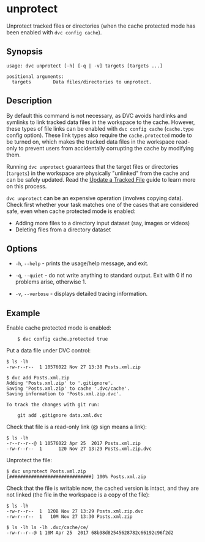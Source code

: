 # unprotect

Unprotect tracked files or directories (when the cache protected mode has been
enabled with `dvc config cache`).

## Synopsis

```usage
usage: dvc unprotect [-h] [-q | -v] targets [targets ...]

positional arguments:
  targets        Data files/directories to unprotect.
```

## Description

By default this command is not necessary, as DVC avoids hardlinks and symlinks
to link tracked data files in the workspace to the cache. However, these types
of file links can be enabled with `dvc config cache` (`cache.type` config
option). These link types also require the `cache.protected` mode to be turned
on, which makes the tracked data files in the workspace read-only to prevent
users from accidentally corrupting the cache by modifying them.

Running `dvc unprotect` guarantees that the target files or directories
(`targets`) in the workspace are physically "unlinked" from the cache and can be
safely updated. Read the
[Update a Tracked File](/doc/user-guide/update-tracked-file) guide to learn more
on this process.

`dvc unprotect` can be an expensive operation (involves copying data). Check
first whether your task matches one of the cases that are considered safe, even
when cache protected mode is enabled:

- Adding more files to a directory input dataset (say, images or videos)
- Deleting files from a directory dataset

## Options

- `-h`, `--help` - prints the usage/help message, and exit.

- `-q`, `--quiet` - do not write anything to standard output. Exit with 0 if no
  problems arise, otherwise 1.

- `-v`, `--verbose` - displays detailed tracing information.

## Example

Enable cache protected mode is enabled:

```dvc
    $ dvc config cache.protected true
```

Put a data file under DVC control:

```dvc
$ ls -lh
-rw-r--r--  1 10576022 Nov 27 13:30 Posts.xml.zip

$ dvc add Posts.xml.zip
Adding 'Posts.xml.zip' to '.gitignore'.
Saving 'Posts.xml.zip' to cache '.dvc/cache'.
Saving information to 'Posts.xml.zip.dvc'.

To track the changes with git run:

	git add .gitignore data.xml.dvc
```

Check that file is a read-only link (@ sign means a link):

```dvc
$ ls -lh
-r--r--r--@ 1 10576022 Apr 25  2017 Posts.xml.zip
-rw-r--r--  1      120 Nov 27 13:29 Posts.xml.zip.dvc
```

Unprotect the file:

```dvc
$ dvc unprotect Posts.xml.zip
[##############################] 100% Posts.xml.zip
```

Check that the file is writable now, the cached version is intact, and they are
not linked (the file in the workspace is a copy of the file):

```dvc
$ ls -lh
-rw-r--r--  1  120B Nov 27 13:29 Posts.xml.zip.dvc
-rw-r--r--  1   10M Nov 27 13:30 Posts.xml.zip

$ ls -lh ls -lh .dvc/cache/ce/
-rw-r--r--@ 1 10M Apr 25  2017 68b98d82545628782c66192c96f2d2
```
